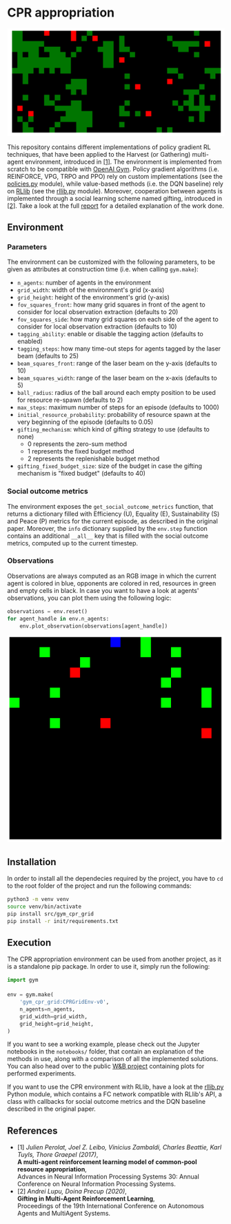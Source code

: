 # CPR appropriation

<p align="center">
	<img src="assets/env-example.png" />
</p>

This repository contains different implementations of policy gradient RL techniques, that have been applied to the Harvest (or Gathering) multi-agent environment, introduced in [[1]](#1). The environment is implemented from scratch to be compatible with [OpenAI Gym](https://gym.openai.com/). Policy gradient algorithms (i.e. REINFORCE, VPG, TRPO and PPO) rely on custom implementations (see the [policies.py](policies.py) module), while value-based methods (i.e. the DQN baseline) rely on [RLlib](https://docs.ray.io/en/latest/rllib.html) (see the [rllib.py](rllib.py) module). Moreover, cooperation between agents is implemented through a social learning scheme named gifting, introduced in [[2]](#2). Take a look at the full [report](report/report.pdf) for a detailed explanation of the work done.

## Environment

### Parameters
The environment can be customized with the following parameters, to be given as attributes at construction time (i.e. when calling `gym.make`):
- `n_agents`: number of agents in the environment
- `grid_width`: width of the environment's grid (x-axis)
- `grid_height`: height of the environment's grid (y-axis)
- `fov_squares_front`: how many grid squares in front of the agent to consider for local observation extraction (defaults to 20)
- `fov_squares_side`: how many grid squares on each side of the agent to consider for local observation extraction (defaults to 10)
- `tagging_ability`: enable or disable the tagging action (defaults to enabled)
- `tagging_steps`: how many time-out steps for agents tagged by the laser beam (defaults to 25)
- `beam_squares_front`: range of the laser beam on the y-axis (defaults to 10)
- `beam_squares_width`: range of the laser beam on the x-axis (defaults to 5)
- `ball_radius`: radius of the ball around each empty position to be used for resource re-spawn (defaults to 2)
- `max_steps`: maximum number of steps for an episode (defaults to 1000)
- `initial_resource_probability`: probability of resource spawn at the very beginning of the episode (defaults to 0.05)
- `gifting_mechanism`: which kind of gifting strategy to use (defaults to none)
  - 0 represents the zero-sum method
  - 1 represents the fixed budget method
  - 2 represents the replenishable budget method
- `gifting_fixed_budget_size`: size of the budget in case the gifting mechanism is "fixed budget" (defaults to 40)

### Social outcome metrics
The environment exposes the `get_social_outcome_metrics` function, that returns a dictionary filled with Efficiency (U), Equality (E), Sustainability (S) and Peace (P) metrics for the current episode, as described in the original paper. Moreover, the `info` dictionary supplied by the `env.step` function contains an additional `__all__` key that is filled with the social outcome metrics, computed up to the current timestep.

### Observations
Observations are always computed as an RGB image in which the current agent is colored in blue, opponents are colored in red, resources in green and empty cells in black. In case you want to have a look at agents' observations, you can plot them using the following logic:
```python
observations = env.reset()
for agent_handle in env.n_agents:
	env.plot_observation(observations[agent_handle])
```

<p align="center">
	<img src="assets/obs-example.png" />
</p>

## Installation
In order to install all the dependecies required by the project, you have to `cd` to the root folder of the project and run the following commands:

```bash
python3 -m venv venv
source venv/bin/activate
pip install src/gym_cpr_grid
pip install -r init/requirements.txt
```

## Execution
The CPR appropriation environment can be used from another project, as it is a standalone pip package. In order to use it, simply run the following:
```python
import gym

env = gym.make(
    'gym_cpr_grid:CPRGridEnv-v0', 
    n_agents=n_agents, 
    grid_width=grid_width, 
    grid_height=grid_height,
)
```

If you want to see a working example, please check out the Jupyter notebooks in the `notebooks/` folder, that contain an explanation of the methods in use, along with a comparison of all the implemented solutions. You can also head over to the public [W&B project](https://wandb.ai/wadaboa/cpr-appropriation) containing plots for performed experiments.

If you want to use the CPR environment with RLlib, have a look at the [rllib.py](rllib.py) Python module, which contains a FC network compatible with RLlib's API, a class with callbacks for social outcome metrics and the DQN baseline described in the original paper.

## References
- <a id="1">[1]</a>
  _Julien Perolat, Joel Z. Leibo, Vinicius Zambaldi, Charles Beattie, Karl Tuyls, Thore Graepel (2017)_,\
  **A multi-agent reinforcement learning model of common-pool resource appropriation**,\
  Advances in Neural Information Processing Systems 30: Annual Conference on Neural Information Processing Systems.
- <a id="2">[2]</a>
  _Andrei Lupu, Doina Precup (2020)_,\
  **Gifting in Multi-Agent Reinforcement Learning**,\
  Proceedings of the 19th International Conference on Autonomous Agents and MultiAgent Systems.
